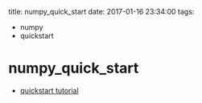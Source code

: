 title: numpy_quick_start
date: 2017-01-16 23:34:00
tags:
- numpy
- quickstart

# numpy_quick_start

* [quickstart tutorial](https://docs.scipy.org/doc/numpy-dev/user/quickstart.html)

